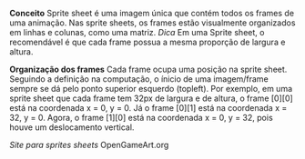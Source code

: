**Conceito**
Sprite sheet é uma imagem única que contém todos os frames de uma animação. Nas sprite sheets, os frames estão visualmente organizados em linhas e colunas, como uma matriz.
*Dica*
Em uma Sprite sheet, o recomendável é que cada frame possua a mesma proporção de largura e altura.

**Organização dos frames**
Cada frame ocupa uma posição na sprite sheet. Seguindo a definição na computação, o ínicio de uma imagem/frame sempre se dá pelo ponto superior esquerdo (topleft). Por exemplo, em uma sprite sheet que cada frame tem 32px de largura e de altura, o frame [0][0] está na coordenada x = 0, y = 0. Já o frame [0][1] está na coordenada x = 32, y = 0. Agora, o frame [1][0] está na coordenada x = 0, y = 32, pois houve um deslocamento vertical. 

*Site para sprites sheets*
OpenGameArt.org
